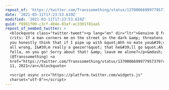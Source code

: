```yaml
---
repost_of: 'https://twitter.com/Transsomething/status/1370006699977957379'
date: '2021-03-11T17:23:53.619Z'
modified: '2021-03-11T17:23:53.619Z'
guid: f6961f09-c3cf-404e-83af-ac3301f81aa5
repost_of_oembed_twitter: >
  <blockquote class="twitter-tweet"><p lang="en" dir="ltr">Genuine Q for gender
  crits: If a man corners me on the street in the dark &amp; threatens me, do
  you honestly think that if I pipe up with &quot;Ahh no mate you&#39;ve got it
  all wrong, I&#39;m really a geezer!&quot; that he&#39;ll go &quot;Ah sorry
  fella, on you go! Sorry about that! &amp; leave me alone?</p>&mdash; Natalie
  (@Transsomething) <a
  href="https://twitter.com/Transsomething/status/1370006699977957379?ref_src=twsrc%5Etfw">March
  11, 2021</a></blockquote>

  <script async src="https://platform.twitter.com/widgets.js"
  charset="utf-8"></script>
---
```

 
